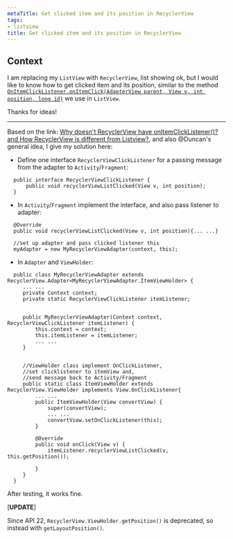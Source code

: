 ```yaml
---
metaTitle: Get clicked item and its position in RecyclerView
tags:
- listview
title: Get clicked item and its position in RecyclerView
---
```


## Context

I am replacing my `ListView` with `RecyclerView`, list showing ok, but I would like to know how to get clicked item and its position, similar to the method [`OnItemClickListener.onItemClick(AdapterView parent, View v, int position, long id)`](http://developer.android.com/reference/android/widget/AdapterView.OnItemClickListener.html) we use in `ListView`.


Thanks for ideas!



---

Based on the link: [Why doesn't RecyclerView have onItemClickListener()? and How RecyclerView is different from Listview?](https://stackoverflow.com/questions/24885223/why-doesnt-recyclerview-have-onitemclicklistener-and-how-recyclerview-is-dif), and also @Duncan's general idea, I give my solution here:


* Define one interface `RecyclerViewClickListener` for a passing message from the adapter to `Activity`/`Fragment`:



```
  public interface RecyclerViewClickListener {
      public void recyclerViewListClicked(View v, int position);
  }

```
* In `Activity`/`Fragment` implement the interface, and also pass listener to adapter:



```
  @Override
  public void recyclerViewListClicked(View v, int position){... ...}

  //set up adapter and pass clicked listener this
  myAdapter = new MyRecyclerViewAdapter(context, this);

```
* In `Adapter` and `ViewHolder`:



```
  public class MyRecyclerViewAdapter extends RecyclerView.Adapter<MyRecyclerViewAdapter.ItemViewHolder> {
     ... ... 
     private Context context;
     private static RecyclerViewClickListener itemListener;


     public MyRecyclerViewAdapter(Context context, RecyclerViewClickListener itemListener) {
         this.context = context;
         this.itemListener = itemListener;
         ... ...
     }


     //ViewHolder class implement OnClickListener, 
     //set clicklistener to itemView and, 
     //send message back to Activity/Fragment 
     public static class ItemViewHolder extends RecyclerView.ViewHolder implements View.OnClickListener{
         ... ...
         public ItemViewHolder(View convertView) {
             super(convertView);
             ... ...
             convertView.setOnClickListener(this);
         }

         @Override
         public void onClick(View v) {
             itemListener.recyclerViewListClicked(v, this.getPosition());     

         }
     }
  }

```


After testing, it works fine.


[**UPDATE**]


Since API 22, `RecyclerView.ViewHolder.getPosition()` is deprecated, so instead with `getLayoutPosition()`.

